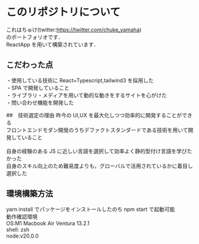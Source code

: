 # このリポジトリについて

これはちゅけ(twitter:https://twitter.com/chuke_yamaha)<br>
のポートフォリオです．<br>
ReactApp を用いて構築されています．

## こだわった点

・使用している技術に React+Typescript,tailwind3 を採用した<br>
・SPA で開発していること<br>
・ライブラリ・メディアを用いて動的な動きをするサイトを心がけた<br>
・問い合わせ機能を開発した

##　技術選定の理由
昨今の UI,UX を最大化しつつ効率的に開発することができる<br>
フロントエンドモダン開発のうちデファクトスタンダードである技術を用いて開発していること<br>
<br>
自身の経験のある JS に近しい言語を選択して効率よく静的型付け言語を学びたかった<br>
自身のスキル向上のため難易度よりも，グローバルで活用されているかに着目し選択した

## 環境構築方法

yarn install でパッケージをインストールしたのち npm start で起動可能<br>
動作確認環境<br>
OS:M1 Macbook Air Ventura 13.2.1<br>
shell: zsh<br>
node:v20.0.0
